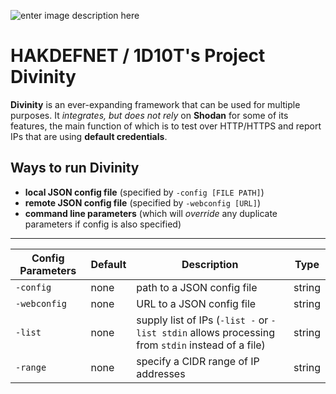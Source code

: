 ![enter image description here](https://img.shields.io/badge/platform-ALL-green)
# HAKDEFNET / 1D10T's Project Divinity

**Divinity** is an ever-expanding framework that can be used for multiple purposes.  It *integrates, but does not rely* on **Shodan** for some of its features, the main function of which is to test over HTTP/HTTPS and report IPs that are using **default credentials**.


## Ways to run Divinity

- **local JSON config file** (specified by `-config [FILE PATH]`)
- **remote JSON config file** (specified by `-webconfig [URL]`)
- **command line parameters** (which will *override* any duplicate parameters if config is also specified) 

---

|Config Parameters |Default |Description                  |Type  |                     
|------------------|--------|-----------------------------|------|
|`-config`         |none    |path to a JSON config file   |string|
|`-webconfig`      |none    |URL to a JSON config file    |string|
|`-list`           |none    |supply list of IPs (`-list -` or `-list stdin` allows processing from `stdin` instead of a file)|string|
|`-range`          |none    |specify a CIDR range of IP addresses|string
